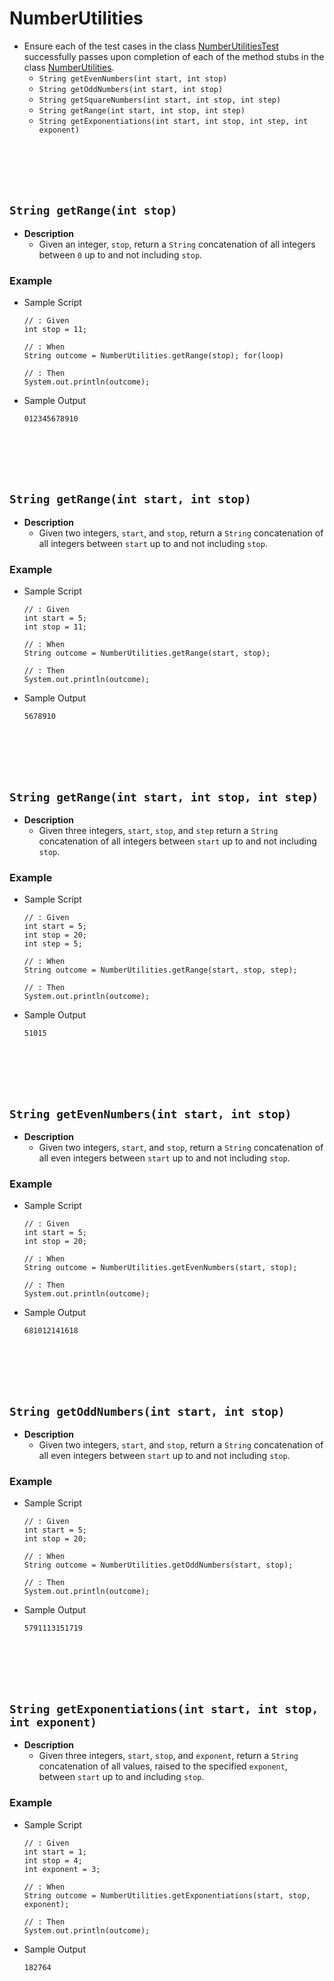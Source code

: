 # NumberUtilities
* Ensure each of the test cases in the class [NumberUtilitiesTest](https://github.com/Zipcoder/CR-MicroLabs-Loops-NumbersTrianglesTables/blob/master/src/test/java/io/zipcoder/microlabs/mastering_loops/NumberUtilitiesTest.java) successfully passes upon completion of each of the method stubs in the class [NumberUtilities](https://github.com/Zipcoder/CR-MicroLabs-Loops-NumbersTrianglesTables/blob/master/src/main/java/io/zipcoder/microlabs/mastering_loops/NumberUtilities.java).
    * `String getEvenNumbers(int start, int stop)`
    * `String getOddNumbers(int start, int stop)`
    * `String getSquareNumbers(int start, int stop, int step)`
    * `String getRange(int start, int stop, int step)`
    * `String getExponentiations(int start, int stop, int step, int exponent)`







<br><br><br><br>
## `String getRange(int stop)`
* **Description**
    * Given an integer, `stop`, return a `String` concatenation of all integers between `0` up to and not including `stop`.
### Example
* Sample Script

    ```
    // : Given
    int stop = 11;

    // : When
    String outcome = NumberUtilities.getRange(stop); for(loop) 

    // : Then
    System.out.println(outcome);
    ```



* Sample Output

    ```
    012345678910
    ```









<br><br><br><br>
## `String getRange(int start, int stop)`
* **Description**
    * Given two integers, `start`, and `stop`, return a `String` concatenation of all integers between `start` up to and not including `stop`.
### Example
* Sample Script

    ```
    // : Given
    int start = 5;
    int stop = 11;

    // : When
    String outcome = NumberUtilities.getRange(start, stop);

    // : Then
    System.out.println(outcome);
    ```



* Sample Output

    ```
    5678910
    ```





<br><br><br><br>
## `String getRange(int start, int stop, int step)`
* **Description**
    * Given three integers, `start`, `stop`, and `step` return a `String` concatenation of all integers between `start` up to and not including `stop`.
### Example
* Sample Script

    ```
    // : Given
    int start = 5;
    int stop = 20;
    int step = 5;

    // : When
    String outcome = NumberUtilities.getRange(start, stop, step);

    // : Then
    System.out.println(outcome);
    ```



* Sample Output

    ```
    51015
    ```













<br><br><br><br>
## `String getEvenNumbers(int start, int stop)`
* **Description**
    * Given two integers, `start`, and `stop`, return a `String` concatenation of all even integers between `start` up to and not including `stop`.
### Example
* Sample Script

    ```
    // : Given
    int start = 5;
    int stop = 20;

    // : When
    String outcome = NumberUtilities.getEvenNumbers(start, stop);

    // : Then
    System.out.println(outcome);
    ```

* Sample Output

    ```
    681012141618
    ```


<br><br><br><br>
## `String getOddNumbers(int start, int stop)`
* **Description**
    * Given two integers, `start`, and `stop`, return a `String` concatenation of all even integers between `start` up to and not including `stop`.
### Example
* Sample Script

    ```
    // : Given
    int start = 5;
    int stop = 20;

    // : When
    String outcome = NumberUtilities.getOddNumbers(start, stop);

    // : Then
    System.out.println(outcome);
    ```



* Sample Output

    ```
    5791113151719
    ```




<br><br><br><br>
## `String getExponentiations(int start, int stop, int exponent)`
* **Description**
    * Given three integers, `start`, `stop`, and `exponent`, return a `String` concatenation of all values, raised to the specified `exponent`, between `start` up to and including `stop`.
### Example
* Sample Script

    ```
    // : Given
    int start = 1;
    int stop = 4;
    int exponent = 3;

    // : When
    String outcome = NumberUtilities.getExponentiations(start, stop, exponent);

    // : Then
    System.out.println(outcome);
    ```



* Sample Output

    ```
    182764
    ```
